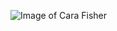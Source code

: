 ![Image of Cara Fisher](https://scontent-lhr8-1.xx.fbcdn.net/v/t1.0-9/51139330_1954924051272597_6518630521231114240_o.jpg?_nc_cat=101&_nc_sid=09cbfe&_nc_ohc=_zzSix55hDEAX_p6E5-&_nc_ht=scontent-lhr8-1.xx&oh=c8bcd5ec4d90294d8c2e1e3819a40b0e&oe=5FAE3502)
